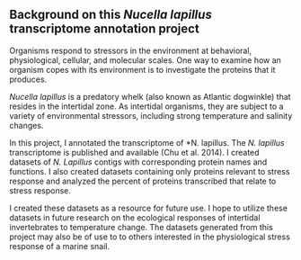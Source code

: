 ## Background on this *Nucella lapillus* transcriptome annotation project

Organisms respond to stressors in the environment at behavioral, physiological, cellular, and molecular scales. One way to examine how an organism copes with its environment is to investigate the proteins that it produces.

*Nucella lapillus* is a predatory whelk (also known as Atlantic dogwinkle) that resides in the intertidal zone. As intertidal organisms, they are subject to a variety of environmental stressors, including strong temperature and salinity changes. 

In this project, I annotated the transcriptome of *N. lapillus. The *N. lapillus* transcriptome is published and available (Chu et al. 2014). I created datasets of *N. Lapillus* contigs with corresponding protein names and functions. I also created datasets containing only proteins relevant to stress response and analyzed the percent of proteins transcribed that relate to stress response. 

I created these datasets as a resource for future use. I hope to utilize these datasets in future research on the ecological responses of intertidal invertebrates to temperature change. The datasets generated from this project may also be of use to to others interested in the physiological stress response of a marine snail. 




